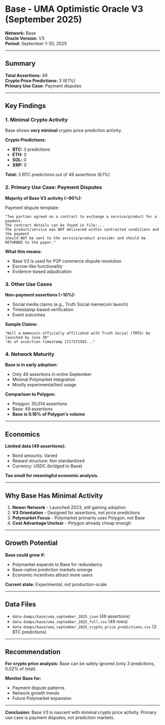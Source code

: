 # Base - UMA Optimistic Oracle V3 (September 2025)

**Network:** Base  
**Oracle Version:** V3  
**Period:** September 1-30, 2025

---

## Summary

**Total Assertions:** 49  
**Crypto Price Predictions:** 3 (6.1%)  
**Primary Use Case:** Payment disputes

---

## Key Findings

### 1. Minimal Crypto Activity

Base shows **very minimal** crypto price prediction activity.

**Crypto Predictions:**
- **BTC:** 3 predictions
- **ETH:** 0
- **SOL:** 0
- **XRP:** 0

**Total:** 3 BTC predictions out of 49 assertions (6.1%)

### 2. Primary Use Case: Payment Disputes

**Majority of Base V3 activity (~90%):**

Payment dispute template:
```
"Two parties agreed on a contract to exchange a service/product for a payment. 
The contract details can be found in file:... 
The product/service was NOT delivered within contracted conditions and the payment 
should NOT be sent to the service/product provider and should be RETURNED to the payer."
```

**What this means:**
- Base V3 is used for P2P commerce dispute resolution
- Escrow-like functionality
- Evidence-based adjudication

### 3. Other Use Cases

**Non-payment assertions (~10%):**
- Social media claims (e.g., Truth Social memecoin launch)
- Timestamp-based verification
- Event outcomes

**Sample Claims:**
```
"Will a memecoin officially affiliated with Truth Social (TMTG) be launched by June 30"
"As of assertion timestamp 1717372583..."
```

### 4. Network Maturity

**Base is in early adoption:**
- Only 49 assertions in entire September
- Minimal Polymarket integration
- Mostly experimental/test usage

**Comparison to Polygon:**
- Polygon: 30,014 assertions
- Base: 49 assertions
- **Base is 0.16% of Polygon's volume**

---

## Economics

**Limited data (49 assertions):**
- Bond amounts: Varied
- Reward structure: Not standardized
- Currency: USDC (bridged to Base)

**Too small for meaningful economic analysis.**

---

## Why Base Has Minimal Activity

1. **Newer Network** - Launched 2023, still gaining adoption
2. **V3 Orientation** - Designed for assertions, not price predictions
3. **Polymarket Focus** - Polymarket primarily uses Polygon, not Base
4. **Cost Advantage Unclear** - Polygon already cheap enough

---

## Growth Potential

**Base could grow if:**
- Polymarket expands to Base for redundancy
- Base-native prediction markets emerge
- Economic incentives attract more users

**Current state:** Experimental, not production-scale

---

## Data Files

- `data-dumps/base/uma_september_2025.json` (49 assertions)
- `data-dumps/base/uma_september_2025_full.csv` (49 rows)
- `data-dumps/base/uma_september_2025_crypto_price_predictions.csv` (3 BTC predictions)

---

## Recommendation

**For crypto price analysis:** Base can be safely ignored (only 3 predictions, 0.02% of total).

**Monitor Base for:**
- Payment dispute patterns
- Network growth trends
- Future Polymarket expansion

---

**Conclusion:** Base V3 is nascent with minimal crypto price activity. Primary use case is payment disputes, not prediction markets.


